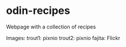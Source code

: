 # odin-recipes
Webpage with a collection of recipes

Images:
trout1: pixnio
trout2: pixnio
fajita: Flickr
